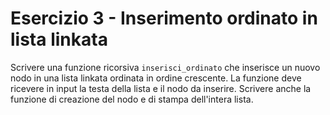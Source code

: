 # Esercizio 3 - Inserimento ordinato in lista linkata

Scrivere una funzione ricorsiva `inserisci_ordinato` che inserisce un nuovo nodo in una lista linkata ordinata in ordine crescente. La funzione deve ricevere in input la testa della lista e il nodo da inserire. Scrivere anche la funzione di creazione del nodo e di stampa dell'intera lista.
